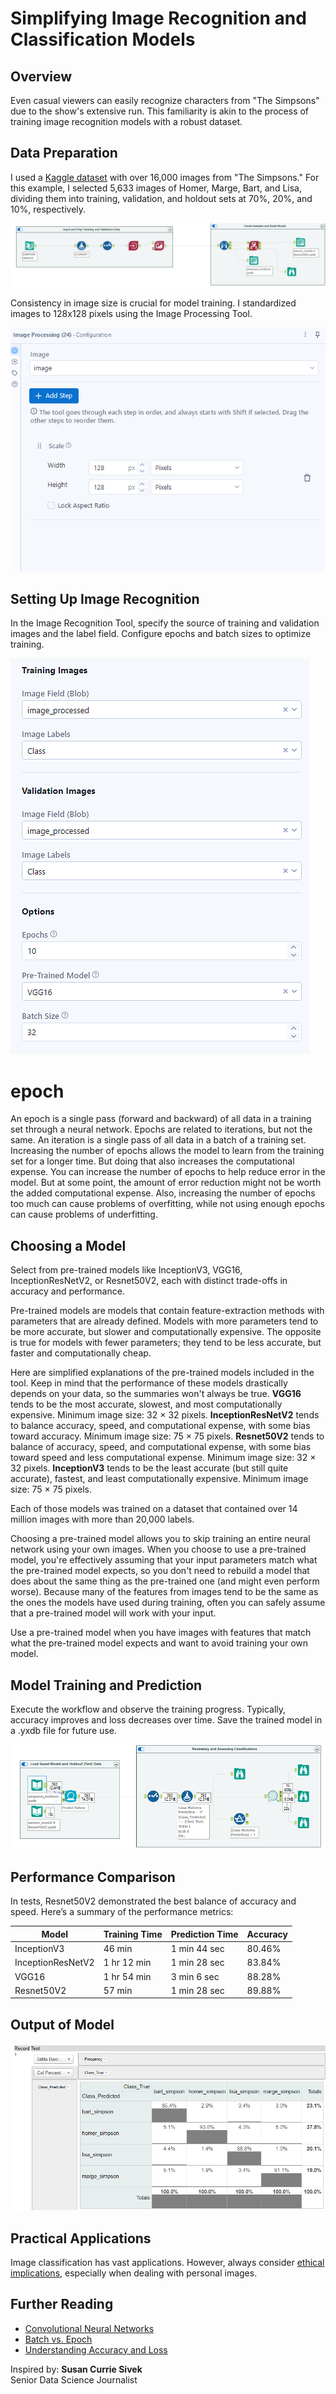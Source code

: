 # Simplifying Image Recognition and Classification Models

## Overview
Even casual viewers can easily recognize characters from "The Simpsons" due to the show's extensive run. This familiarity is akin to the process of training image recognition models with a robust dataset.


## Data Preparation
I used a [Kaggle dataset](https://www.kaggle.com/datasets/mathurinache/simpsons-images) with over 16,000 images from "The Simpsons." For this example, I selected 5,633 images of Homer, Marge, Bart, and Lisa, dividing them into training, validation, and holdout sets at 70%, 20%, and 10%, respectively.

![Workflow Image](https://github.com/alibinkhalid/alteryx_computer_vision/blob/6936c33d7c5dc81fbe03613f71662127ba17ae75/Workflow%20Overview.png)

Consistency in image size is crucial for model training. I standardized images to 128x128 pixels using the Image Processing Tool.

![Image Processing](https://github.com/alibinkhalid/alteryx_computer_vision/blob/71c8e0aa88f3d13d71fc612ff020e6658b81197a/Image%20Processing.png)

## Setting Up Image Recognition
In the Image Recognition Tool, specify the source of training and validation images and the label field. Configure epochs and batch sizes to optimize training.

![Tool Configuration](https://github.com/alibinkhalid/alteryx_computer_vision/blob/61a91d1b443ec7770a13288e7fadaf8cb45ff948/tool%20configuration.png)

# epoch
An epoch is a single pass (forward and backward) of all data in a training set through a neural network. Epochs are related to iterations, but not the same. An iteration is a single pass of all data in a batch of a training set.
Increasing the number of epochs allows the model to learn from the training set for a longer time. But doing that also increases the computational expense.
You can increase the number of epochs to help reduce error in the model. But at some point, the amount of error reduction might not be worth the added computational expense. Also, increasing the number of epochs too much can cause problems of overfitting, while not using enough epochs can cause problems of underfitting.

## Choosing a Model
Select from pre-trained models like InceptionV3, VGG16, InceptionResNetV2, or Resnet50V2, each with distinct trade-offs in accuracy and performance.

Pre-trained models are models that contain feature-extraction methods with parameters that are already defined. Models with more parameters tend to be more accurate, but slower and computationally expensive. The opposite is true for models with fewer parameters; they tend to be less accurate, but faster and computationally cheap.

Here are simplified explanations of the pre-trained models included in the tool. Keep in mind that the performance of these models drastically depends on your data, so the summaries won't always be true.
**VGG16** tends to be the most accurate, slowest, and most computationally expensive. Minimum image size: 32 × 32 pixels.
**InceptionResNetV2** tends to balance accuracy, speed, and computational expense, with some bias toward accuracy. Minimum image size: 75 × 75 pixels.
**Resnet50V2** tends to balance of accuracy, speed, and computational expense, with some bias toward speed and less computational expense. Minimum image size: 32 × 32 pixels.
**InceptionV3** tends to be the least accurate (but still quite accurate), fastest, and least computationally expensive. Minimum image size: 75 × 75 pixels.

Each of those models was trained on a dataset that contained over 14 million images with more than 20,000 labels.

Choosing a pre-trained model allows you to skip training an entire neural network using your own images. When you choose to use a pre-trained model, you're effectively assuming that your input parameters match what the pre-trained model expects, so you don't need to rebuild a model that does about the same thing as the pre-trained one (and might even perform worse). Because many of the features from images tend to be the same as the ones the models have used during training, often you can safely assume that a pre-trained model will work with your input.

Use a pre-trained model when you have images with features that match what the pre-trained model expects and want to avoid training your own model.

## Model Training and Prediction
Execute the workflow and observe the training progress. Typically, accuracy improves and loss decreases over time. Save the trained model in a .yxdb file for future use.

![Prediction Workflow](https://github.com/alibinkhalid/alteryx_computer_vision/blob/ea388ce2e26cecf3993612101e33635652c6380e/Prediction%20Workflow.png)

## Performance Comparison
In tests, Resnet50V2 demonstrated the best balance of accuracy and speed. Here’s a summary of the performance metrics:

| Model              | Training Time | Prediction Time | Accuracy        |
|--------------------|---------------|-----------------|-----------------|
| InceptionV3        | 46 min        | 1 min 44 sec    | 80.46%          |
| InceptionResNetV2  | 1 hr 12 min   | 1 min 28 sec    | 83.84%          |
| VGG16              | 1 hr 54 min   | 3 min 6 sec     | 88.28%          |
| Resnet50V2         | 57 min        | 1 min 28 sec    | 89.88%          |


## Output of Model
![Results](https://github.com/alibinkhalid/alteryx_computer_vision/blob/c47c4aa565c253081c74e222c1286eb030164753/Results.png)


## Practical Applications
Image classification has vast applications. However, always consider [ethical implications](https://www.microsoft.com/en-us/ai/responsible-ai), especially when dealing with personal images.


## Further Reading
- [Convolutional Neural Networks](https://cs231n.github.io)
- [Batch vs. Epoch](https://machinelearningmastery.com)
- [Understanding Accuracy and Loss](https://docs.paperspace.com)





Inspired by:
**Susan Currie Sivek**  
Senior Data Science Journalist
